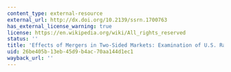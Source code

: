 ```yaml
---
content_type: external-resource
external_url: http://dx.doi.org/10.2139/ssrn.1700763
has_external_license_warning: true
license: https://en.wikipedia.org/wiki/All_rights_reserved
status: ''
title: 'Effects of Mergers in Two-Sided Markets: Examination of U.S. Radio Industry'
uid: 26be405b-13eb-45d9-b4ac-70aa144d1ec1
wayback_url: ''
---
```

